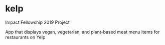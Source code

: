 # kelp
Impact Fellowship 2019 Project

App that displays vegan, vegetarian, and plant-based meat menu items for restaurants on Yelp
